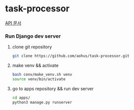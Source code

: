 # task-processor

[API 문서](https://www.notion.so/d4505f5fe9554da9832a60ea1483cb6b?pvs=4)

### Run Django dev server

1. clone git repository
   ```bash
   git clone https://github.com/aohus/task-processor.git
   ```
2. make venv && activate
   ```bash
   bash conv/make_venv.sh venv
   source venv/bin/activate
   ```
3. go to apps repository && run dev server
   ```bash
   cd apps/
   python3 manage.py runserver
   ```

